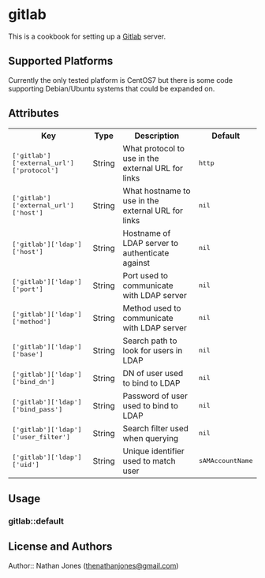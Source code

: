 # gitlab

This is a cookbook for setting up a [Gitlab](http://gitlab.org) server.

## Supported Platforms

Currently the only tested platform is CentOS7 but there is some code supporting Debian/Ubuntu systems that could be expanded on.

## Attributes

<table>
  <tr>
    <th>Key</th>
    <th>Type</th>
    <th>Description</th>
    <th>Default</th>
  </tr>
  <tr>
    <td><tt>['gitlab']['external_url']['protocol']</tt></td>
    <td>String</td>
    <td>What protocol to use in the external URL for links</td>
    <td><tt>http</tt></td>
  </tr>
  <tr>
    <td><tt>['gitlab']['external_url']['host']</tt></td>
    <td>String</td>
    <td>What hostname to use in the external URL for links</td>
    <td><tt>nil</tt></td>
  </tr>
  <tr>
    <td><tt>['gitlab']['ldap']['host']</tt></td>
    <td>String</td>
    <td>Hostname of LDAP server to authenticate against</td>
    <td><tt>nil</tt></td>
  </tr>
   <tr>
    <td><tt>['gitlab']['ldap']['port']</tt></td>
    <td>String</td>
    <td>Port used to communicate with LDAP server</td>
    <td><tt>nil</tt></td>
  </tr>
   <tr>
    <td><tt>['gitlab']['ldap']['method']</tt></td>
    <td>String</td>
    <td>Method used to communicate with LDAP server</td>
    <td><tt>nil</tt></td>
  </tr>
   <tr>
    <td><tt>['gitlab']['ldap']['base']</tt></td>
    <td>String</td>
    <td>Search path to look for users in LDAP</td>
    <td><tt>nil</tt></td>
  </tr>
  <tr>
    <td><tt>['gitlab']['ldap']['bind_dn']</tt></td>
    <td>String</td>
    <td>DN of user used to bind to LDAP</td>
    <td><tt>nil</tt></td>
  </tr>
  <tr>
    <td><tt>['gitlab']['ldap']['bind_pass']</tt></td>
    <td>String</td>
    <td>Password of user used to bind to LDAP</td>
    <td><tt>nil</tt></td>
  </tr>
  <tr>
    <td><tt>['gitlab']['ldap']['user_filter']</tt></td>
    <td>String</td>
    <td>Search filter used when querying</td>
    <td><tt>nil</tt></td>
  </tr>
  <tr>
    <td><tt>['gitlab']['ldap']['uid']</tt></td>
    <td>String</td>
    <td>Unique identifier used to match user</td>
    <td><tt>sAMAccountName</tt></td>
  </tr>
</table>

## Usage

### gitlab::default

## License and Authors

Author:: Nathan Jones (thenathanjones@gmail.com)
